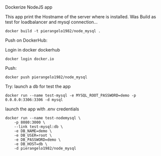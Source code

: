Dockerize NodeJS app

This app print the Hostname of the server where is installed.
Was Build as test for loadbalancer and mysql connection...

```
docker build -t pierangelo1982/node_mysql .
```

Push on DockerHub:

Login in docker dockerhub
```
docker login docker.io
```
Push:
```
docker push pierangelo1982/node_mysql
```

Try:
launch a db for test the app
```
docker run --name test-mysql -e MYSQL_ROOT_PASSWORD=demo -p 0.0.0.0:3306:3306 -d mysql
```

launch the app with .env credentials
```
docker run --name test-nodemysql \
    -p 8080:3000 \
    --link test-mysql:db \
    -e DB_NAME=demo \
    -e DB_USER=root \
    -e DB_PASSWORD=demo \
    -e DB_HOST=db \
    -d pierangelo1982/node_mysql
```